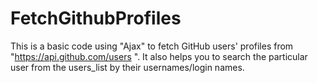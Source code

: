 # FetchGithubProfiles

This is a basic code using "Ajax" to fetch GitHub users' profiles from "https://api.github.com/users ".
It also helps you to search the particular user from the users_list by their usernames/login names.
